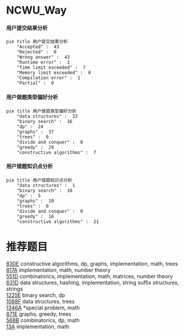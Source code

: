 # NCWU_Way

<!-- tabs:start -->



#### **用户提交结果分析**

```mermaid
pie title 用户提交结果分析
    "Accepted" :  43
    "Rejected" :  0
    "Wrong answer" :  43
    "Runtime error" :  2
    "Time limit exceeded" :  7
    "Memory limit exceeded" :  0
    "Compilation error" :  1
    "Partial" :  0
```

#### **用户做题类型偏好分析**

```mermaid
pie title 用户做题类型偏好分析
    "data structures" :  33
    "binary search" :  16
    "dp" :  24
    "graphs" :  37
    "trees" :  0
    "divide and conquer" :  0
    "greedy" :  29
    "constructive algorithms" :  7
```
#### **用户错题知识点分析**

```mermaid
pie title 用户错题知识点分析
    "data structures" :  1
    "binary search" :  10
    "dp" :  5
    "graphs" :  10
    "trees" :  0
    "divide and conquer" :  0
    "greedy" :  16
    "constructive algorithms" :  21
```



<!-- tabs:end -->
# 推荐题目
[830E](https://codeforces.com/contest/830/problem/E)		constructive algorithms,
                        dp,
                        graphs,
                        implementation,
                        math,
                        trees		  
[817A](https://codeforces.com/contest/817/problem/A)		implementation,
                        math,
                        number theory		  
[551D](https://codeforces.com/contest/551/problem/D)		combinatorics,
                        implementation,
                        math,
                        matrices,
                        number theory		  
[631D](https://codeforces.com/contest/631/problem/D)		data structures,
                        hashing,
                        implementation,
                        string suffix structures,
                        strings		  
[1225E](https://codeforces.com/contest/1225/problem/E)		binary search,
                        dp		  
[1088F](https://codeforces.com/contest/1088/problem/F)		data structures,
                        trees		  
[1346A](https://codeforces.com/contest/1346/problem/A)		*special problem,
                        math		  
[871E](https://codeforces.com/contest/871/problem/E)		graphs,
                        greedy,
                        trees		  
[568B](https://codeforces.com/contest/568/problem/B)		combinatorics,
                        dp,
                        math		  
[13A](https://codeforces.com/contest/13/problem/A)		implementation,
                        math		  
